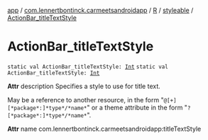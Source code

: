[app](../../../index.md) / [com.lennertbontinck.carmeetsandroidapp](../../index.md) / [R](../index.md) / [styleable](index.md) / [ActionBar_titleTextStyle](./-action-bar_title-text-style.md)

# ActionBar_titleTextStyle

`static val ActionBar_titleTextStyle: `[`Int`](https://kotlinlang.org/api/latest/jvm/stdlib/kotlin/-int/index.html)
`static val ActionBar_titleTextStyle: `[`Int`](https://kotlinlang.org/api/latest/jvm/stdlib/kotlin/-int/index.html)

**Attr**
description Specifies a style to use for title text.

May be a reference to another resource, in the form "`@[+][*package*:]*type*/*name*`" or a theme attribute in the form "`?[*package*:]*type*/*name*`".

**Attr**
name com.lennertbontinck.carmeetsandroidapp:titleTextStyle

